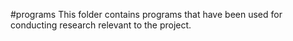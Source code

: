 #programs
This folder contains programs that have been used for conducting research relevant to the project.
